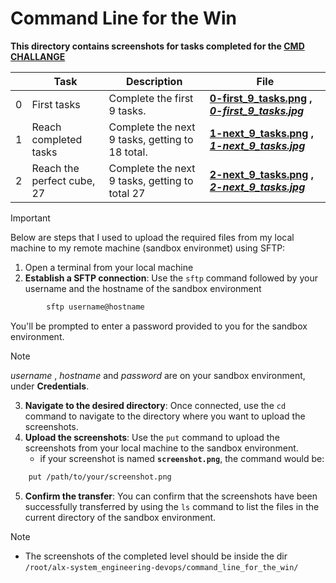 # Command Line for the Win

**This directory contains screenshots for tasks completed for the [CMD CHALLANGE](https://cmdchallenge.com)**

|   | **Task** | **Description** | **File** |
| --- | --- | --- | --- |
| 0 | First tasks | Complete the first 9 tasks. | **[0-first_9_tasks.png](0-first_9_tasks.png) , _[0-first_9_tasks.jpg](0-first_9_tasks.jpg)_** |
| 1 | Reach completed tasks | Complete the next 9 tasks, getting to 18 total. | **[1-next_9_tasks.png](1-next_9_tasks.png) , _[1-next_9_tasks.jpg](1-next_9_tasks.jpg)_** |
| 2 | Reach the perfect cube, 27 | Complete the next 9 tasks, getting to total 27 | **[2-next_9_tasks.png](2-next_9_tasks.png) ,  _[2-next_9_tasks.jpg](2-next_9_tasks.jpg)_** |

> [!IMPORTANT]
> Below are steps that I used to upload the required files from my local machine to my remote machine (sandbox environmet) using SFTP:

1. Open a terminal from your local machine
2. **Establish a SFTP connection**: Use the `sftp` command followed by your username and the hostname of the sandbox environment

```bash
        sftp username@hostname
```

You'll be prompted to enter a password provided to you for the sandbox environment.

> [!NOTE]
> _username_ , _hostname_ and _password_ are on your sandbox environment, under **Credentials**.

3. **Navigate to the desired directory**: Once connected, use the `cd` command to navigate to the directory where you want to upload the screenshots.
4. **Upload the screenshots**: Use the `put` command to upload the screenshots from your local machine to the sandbox environment.
   - if your screenshot is named **`screenshot.png`**, the command would be:

```bash
    put /path/to/your/screenshot.png
```

5. **Confirm the transfer**: You can confirm that the screenshots have been successfully transferred by using the `ls` command to list the files in the current directory of the sandbox environment.

> [!NOTE]
>
> - The screenshots of the completed level should be inside the dir `/root/alx-system_engineering-devops/command_line_for_the_win/`
